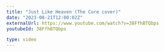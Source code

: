 ```yaml
---
title: "Just Like Heaven (The Cure cover)"
date: "2023-08-21T12:00:02Z"
externalUrl: https://www.youtube.com/watch?v=38FfhBTQbps
youtubeId: 38FfhBTQbps

type: video
---
```

